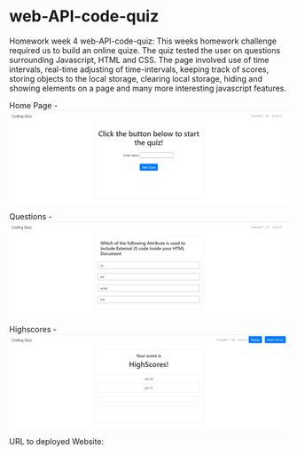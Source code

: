 # web-API-code-quiz
Homework week 4 web-API-code-quiz: 
This weeks homework challenge required us to build an online quize. The quiz tested the user on questions surrounding Javascript, HTML and CSS. The page involved use of time intervals, real-time adjusting of time-intervals, keeping track of scores, storing objects to the local storage, clearing local storage, hiding and showing elements on a page and many more interesting javascript features. 


Home Page - 
![Alt text](/assets/Screenshots/home-page.JPG?raw=true "home-page")

Questions - 
![Alt text](/assets/Screenshots/Questions.JPG?raw=true "Questions")

Highscores - 
![Alt text](/assets/Screenshots/Highscores.JPG?raw=true "Highscores")


URL to deployed Website:

